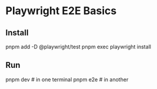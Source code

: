 # Playwright E2E Basics

## Install
pnpm add -D @playwright/test
pnpm exec playwright install

## Run
pnpm dev  # in one terminal
pnpm e2e  # in another

